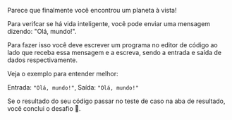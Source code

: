 <Text picture='panda-comemorando.jpg'>Parece que finalmente você encontrou um planeta à vista!</Text>

<Text picture='panda.jpg'>Para verifcar se há vida inteligente, você pode enviar
uma mensagem dizendo: "Olá, mundo!".</Text>

<Text picture='panda.jpg'>Para fazer isso você deve escrever um programa no
editor de código ao lado que receba essa mensagem e a escreva, sendo a entrada e
saída de dados respectivamente.</Text>

<Text picture='panda.jpg'>Veja o exemplo para entender melhor:</Text>

<Quote title="Exemplo">Entrada: `"Olá, mundo!"`, Saída: `"Olá, mundo!"`</Quote>

<Text picture='panda-comemorando.jpg'>Se o resultado do seu código passar no teste de caso na aba de resultado, você conclui o desafio 🎉.</Text>
